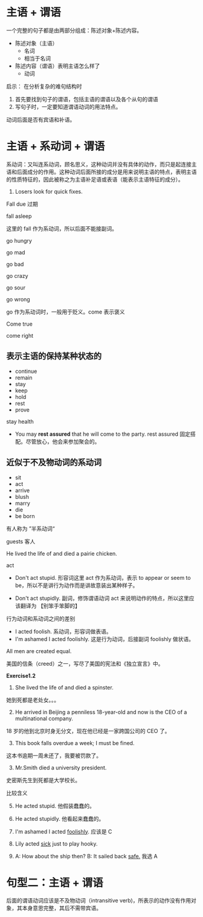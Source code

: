 # 主语 + 谓语

一个完整的句子都是由两部分组成：陈述对象+陈述内容。

- 陈述对象（主语）
  - 名词
  - 相当于名词
- 陈述内容（谓语）表明主语怎么样了
  - 动词



启示：
在分析复杂的难句结构时

1. 首先要找到句子的谓语，包括主语的谓语以及各个从句的谓语
2. 写句子时，一定要知道谓语动词的用法特点。

动词后面是否有宾语和补语。

# 主语 + 系动词 + 谓语

系动词：又叫连系动词，顾名思义，这种动词并没有具体的动作，而只是起连接主语和后面成分的作用。这种动词后面所接的成分是用来说明主语的特点，表明主语的性质特征的，因此被称之为主语补足语或表语（能表示主语特征的成分）。

1. Losers look for quick fixes.





Fall due 过期

fall asleep

这里的 fall 作为系动词，所以后面不能接副词。

go hungry

go mad

go bad

go crazy

go sour

go wrong

go 作为系动词时，一般用于贬义。come 表示褒义

Come true

come right

## 表示主语的保持某种状态的

- continue
- remain
- stay 
- keep 
- hold
- rest
- prove

stay health

- You may **rest assured** that he will come to the party.  rest assured 固定搭配。尽管放心，他会来参加聚会的。

## 近似于不及物动词的系动词

- sit
- act
- arrive
- blush
- marry
- die
- be born

有人称为 ”半系动词“

guests 客人

He lived the life of and died a pairie chicken.





act

- Don't act stupid. 形容词这里 act 作为系动词，表示 to appear or seem to be，所以不是讲行为动作而是讲故意装出某种样子。

- Don't act stupidly. 副词，修饰谓语动词 act 来说明动作的特点，所以这里应该翻译为 【别笨手笨脚的】

行为动词和系动词之间的差别

- I acted foolish. 系动词，形容词做表语。
- I'm ashamed I acted foolishly. 这是行为动词，后接副词 foolishly 做状语。



All men are created equal.

美国的信条（creed）之一，写尽了美国的宪法和《独立宣言》中。



**Exercise1.2**

1. She lived the life of and died a spinster.

她到死都是老处女。。。

2. He arrived in Beijing a penniless 18-year-old and now is the CEO of a multinational company.

18 岁的他到北京时身无分文，现在他已经是一家跨国公司的 CEO 了。

3. This book falls overdue a week; I must be fined.

这本书逾期一周未还了，我要被罚款了。

3. Mr.Smith died a university president.

史密斯先生到死都是大学校长。

比较含义

5. He acted stupid. 他假装蠢蠢的。
6. He acted stupidly. 他看起来蠢蠢的。



7. I'm ashamed I acted <u>foolishly</u>. 应该是 C
8. Lily acted <u>sick</u> just to play hooky.
9. A: How about the ship then?
   B: It sailed back <u>safe.</u> 我选 A



# 句型二：主语 + 谓语

后面的谓语动词应该是不及物动词（intransitive verb)，所表示的动作没有作用对象，其本身意思完整，其后不需带宾语。





